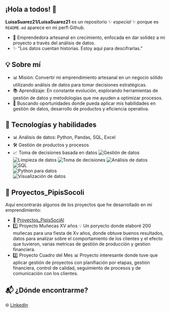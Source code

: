 ## ¡Hola a todos! 👋

**LuisaSuarez21/LuisaSuarez21** es un repositorio ✨ _especial_ ✨ porque es `README.md` aparece en mi perfl Github.

- 🎨 Emprendedora artesanal en crecimiento, enfocada en dar solidez a mi proyecto a través del análisis de datos.
- ✨ "Los datos cuentan historias. Estoy aquí para descifrarlas."

## 💡 Sobre mí
- 📊 Misión: Convertir mi emprendimiento artesanal en un negocio sólido utilizando análisis de datos para tomar decisiones estratégicas. 
- 📚 Aprendizaje: En constante evolución, explorando herramientas de gestión de datos y metodologías que me ayuden a optimizar procesos.
- 🚀 Buscando oportunidades donde pueda aplicar mis habilidades en gestión de datos, desarrollo de productos y eficiencia operativa.

## 🔧 Tecnologías y habilidades
- 📊 Análisis de datos: Python, Pandas, SQL, Excel
- 🛠️ Gestión de productos y procesos
- 📈 Toma de decisiones basada en datos
![Gestión de datos](https://img.shields.io/badge/Gestión_de_datos_y_procesos-Maestría-purple)
        ![Limpieza de datos](https://img.shields.io/badge/Limpieza_de_datos-Fundamental-green)
![Toma de decisiones](https://img.shields.io/badge/Toma_de_decisiones-Datos_al_mando-orange) 
        ![Análisis de datos](https://img.shields.io/badge/Análisis_de_datos-Experta-blue)  
![SQL](https://img.shields.io/badge/SQL-Intermedio-yellow)  
        ![Python para datos](https://img.shields.io/badge/Python_para_datos-Avanzado-orange)  
![Visualización de datos](https://img.shields.io/badge/Visualización_de_datos-Activa-red)


## 📂 Proyectos_PipisSocoli
Aquí encontrarás algunos de los proyectos que he desarrollado en mi emprendimiento:
- 📂 [Proyectos_PipisSociAl](https://github.com/LuisaSuarez21/Proyectos_PipisSociAl)
- 1️⃣ Proyecto Muñecas XV años 💡 Un poryecto donde elaboré 200 muñecas para una fiesta de Xv años, donde obtuve buenos resultados, datos para analizar sobre el comportamiento de los clientes y el efecto que tuvieron, varias metricas de gestión de producción y gestion financiera.
- 2️⃣ Proyecto Cuadro del Mes 📊 Proyecto interesante donde tuve que aplicar gestión de proyectos con planifiación por etapas, gestión financiera, control de calidad, seguimiento de procesos y de comunicación con los clientes.

## 📬 ¿Dónde encontrarme?
🌐 [LinkedIn](https://www.linkedin.com/in/luisa-velia-suárez-ramírez-4a2a36367)

